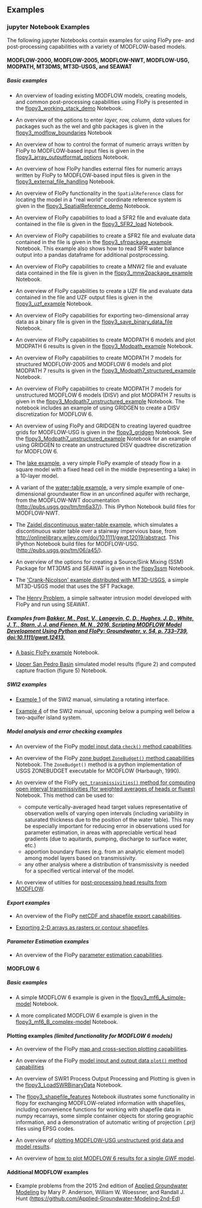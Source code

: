Examples
-----------------------------------------------

### jupyter Notebook Examples

The following jupyter Notebooks contain examples for using FloPy pre- and post-processing capabilities with a variety of MODFLOW-based models.

#### MODFLOW-2000, MODFLOW-2005, MODFLOW-NWT, MODFLOW-USG, MODPATH, MT3DMS, MT3D-USGS, and SEAWAT

##### ***Basic examples***

+ An overview of loading existing MODFLOW models, creating models, and common post-processing capabilities using FloPy is presented in the [flopy3_working_stack_demo](../examples/Notebooks/flopy3_working_stack_demo.ipynb) Notebook.

+ An overview of the options to enter *layer, row, column, data* values for packages such as the wel and ghb packages is given in the [flopy3_modflow_boundaries](../examples/Notebooks/flopy3_modflow_boundaries.ipynb) Notebook

+ An overview of how to control the format of numeric arrays written by FloPy to MODFLOW-based input files is given in the [flopy3_array_outputformat_options](../examples/Notebooks/flopy3_array_outputformat_options.ipynb) Notebook.

+ An overview of how FloPy handles external files for numeric arrays written by FloPy to MODFLOW-based input files is given in the [flopy3_external_file_handling](../examples/Notebooks/flopy3_external_file_handling.ipynb) Notebook.

+ An overview of FloPy functionality in the ```SpatialReference``` class for locating the model in a "real world" coordinate reference system is given in the [flopy3_SpatialReference_demo](../examples/Notebooks/flopy3_SpatialReference_demo.ipynb) Notebook.

+ An overview of FloPy capabilities to load a SFR2 file and evaluate data contained in the file is given in the [flopy3_SFR2_load](../examples/Notebooks/flopy3_SFR2_load.ipynb) Notebook.

+ An overview of FloPy capabilities to create a SFR2 file and evaluate data contained in the file is given in the [flopy3_sfrpackage_example](../examples/Notebooks/flopy3_sfrpackage_example.ipynb) Notebook. This example also shows how to read SFR water balance output into a pandas dataframe for additional postprocessing.

+ An overview of FloPy capabilities to create a MNW2 file and evaluate data contained in the file is given in the [flopy3_mnw2package_example](../examples/Notebooks/flopy3_mnw2package_example.ipynb) Notebook.

+ An overview of FloPy capabilities to create a UZF file and evaluate data contained in the file and UZF output files is given in the [flopy3_uzf_example](../examples/Notebooks/flopy3_uzf_example) Notebook.

+ An overview of FloPy capabilities for exporting two-dimensional array data as a binary file is given in the [flopy3_save_binary_data_file](../examples/Notebooks/flopy3_save_binary_data_file.ipynb) Notebook.

+ An overview of FloPy capabilities to create MODPATH 6 models and plot MODPATH 6 results is given in the [flopy3_Modpath_example](../examples/Notebooks/flopy3_Modpath_example.ipynb) Notebook.

+ An overview of FloPy capabilities to create MODPATH 7 models for structured MODFLOW-2005 and MODFLOW 6 models and plot MODPATH 7 results is given in the [flopy3_Modpath7_structured_example](../examples/Notebooks/flopy3_Modpath7_structured_example.ipynb) Notebook.

+ An overview of FloPy capabilities to create MODPATH 7 models for unstructured MODFLOW 6 models (DISV) and plot MODPATH 7 results is given in the [flopy3_Modpath7_unstructured_example](../examples/Notebooks/flopy3_Modpath7_unstructured_example.ipynb) Notebook. The notebook includes an example of using GRIDGEN to create a DISV discretization for MODFLOW 6.

+ An overview of using FloPy and GRIDGEN to creating layered quadtree grids for MODFLOW-USG is given in the [flopy3_gridgen](../examples/Notebooks/flopy3_gridgen.ipynb) Notebook. See the [flopy3_Modpath7_unstructured_example](../examples/Notebooks/flopy3_Modpath7_unstructured_example.ipynb) Notebook for an example of using GRIDGEN to create an unstructured DISV quadtree discretization for MODFLOW 6.

+ The [lake example](../examples/Notebooks/flopy3_lake_example.ipynb), a very simple FloPy example of steady flow in a square model with a fixed head cell in the middle (representing a lake) in a 10-layer model. 

+ A variant of the [water-table example](../examples/Notebooks/flopy3_WatertableRecharge_example.ipynb), a very simple example of one-dimensional groundwater flow in an unconfined aquifer with recharge, from the MODFLOW-NWT documentation (http://pubs.usgs.gov/tm/tm6a37/). This IPython Notebook build files for MODFLOW-NWT.

+ The [Zaidel discontinuous water-table example](../examples/Notebooks/flopy3_Zaidel_example.ipynb), which simulates a discontinuous water table over a stairway impervious base, from http://onlinelibrary.wiley.com/doi/10.1111/gwat.12019/abstract. This IPython Notebook build files for MODFLOW-USG. (http://pubs.usgs.gov/tm/06/a45/). 

+ An overview of the options for creating a Source/Sink Mixing (SSM) Package for MT3DMS and SEAWAT is given in the [flopy3ssm](../examples/Notebooks/flopy3_multi-component_SSM.ipynb) Notebook.

+ The ['Crank-Nicolson' example distributed with MT3D-USGS](../examples/Notebooks/flopy3_MT3D-USGS_example.ipynb), a simple MT3D-USGS model that uses the SFT Package.

+ The [Henry Problem](../examples/Notebooks/flopy3_SEAWAT_henry_problem.ipynb), a simple saltwater intrusion model developed with FloPy and run using SEAWAT.

##### ***Examples from [Bakker, M., Post, V., Langevin, C. D., Hughes, J. D., White, J. T., Starn, J. J. and Fienen, M. N., 2016, Scripting MODFLOW Model Development Using Python and FloPy: Groundwater, v. 54, p. 733–739, doi:10.1111/gwat.12413.](http://dx.doi.org/10.1111/gwat.12413)***

+ [A basic FloPy example](../examples/groundwater_paper/Notebooks/example_1.ipynb) Notebook.

+ [Upper San Pedro Basin](../examples/groundwater_paper/Notebooks/uspb.ipynb) simulated model results (figure 2) and computed capture fraction (figure 5) Notebook.

##### ***SWI2 examples***

+ [Example 1](../examples/Notebooks/flopy3_swi2package_ex1.ipynb) of the SWI2 manual, simulating a rotating interface.

+ [Example 4](../examples/Notebooks/flopy3_swi2package_ex4.ipynb) of the SWI2 manual, upconing below a pumping well below a two-aquifer island system.

##### ***Model analysis and error checking examples***

+ An overview of the FloPy [model input data `check()` method capabilities](../examples/Notebooks/flopy3_ModelCheckerExample.ipynb).

+ An overview of the FloPy [zone budget `ZoneBudget()` method capabilities](../examples/Notebooks/flopy3_ZoneBudget_example) Notebook. The `ZoneBudget()` method is a python implementation of USGS ZONEBUDGET executable for MODFLOW (Harbaugh, 1990).

+ An overview of the FloPy [`get_transmissivities()` method for computing open interval transmissivities (for weighted averages of heads or fluxes)](../examples/Notebooks/flopy3_get_transmissivities_example.ipynb) Notebook. This method can be used to:
	* compute vertically-averaged head target values representative of observation wells of varying open intervals (including variability in saturated thickness due to the position of the water table). This may be especially important for reducing error in observations used for parameter estimation, in areas with appreciable vertical head gradients (due to aquitards, pumping, discharge to surface water, etc.)
	* apportion boundary fluxes (e.g. from an analytic element model) among model layers based on transmissivity.
	* any other analysis where a distribution of transmissivity is needed for a specified vertical interval of the model.

+ An overview of utilties for [post-processing head results from MODFLOW](../examples/Notebooks/flopy3_Modflow_postprocessing_example.ipynb).

#### ***Export examples***

+ An overview of the FloPy [netCDF and shapefile export capabilities](../examples/Notebooks/flopy3_export.ipynb).

+ [Exporting 2-D arrays as rasters or contour shapefiles](../examples/Notebooks/flopy3_Modflow_postprocessing_example.ipynb).

#### ***Parameter Estimation examples***

+ An overview of the FloPy [parameter estimation capabilities](../examples/Notebooks/flopy3_PEST.ipynb).

#### MODFLOW 6

##### ***Basic examples***

+ A simple MODFLOW 6 example is given in the [flopy3_mf6_A_simple-model](../examples/Notebooks/flopy3_mf6_A_simple-model.ipynb) Notebook.

+ A more complicated MODFLOW 6 example is given in the [flopy3_mf6_B_complex-model](../examples/Notebooks/flopy3_mf6_B_complex-model.ipynb) Notebook.

#### Plotting examples ***(limited functionality for MODFLOW 6 models)***

+ An overview of the FloPy [map and cross-section plotting capabilities](../examples/Notebooks/flopy3_MapExample.ipynb).

+ An overview of the FloPy  [model input and output data `plot()` method capabilities](../examples/Notebooks/flopy3_PlotArrayExample.ipynb)

+ An overview of SWR1 Process Output Processing and Plotting is given in the [flopy3_LoadSWRBinaryData](../examples/Notebooks/flopy3_LoadSWRBinaryData.ipynb) Notebook.

+ The [flopy3_shapefile_features](../examples/Notebooks/flopy3_shapefile_features.ipynb) Notebook illustrates some functionality in flopy for exchanging MODFLOW-related information with shapefiles, including convenience functions for working with shapefile data in numpy recarrays, some simple container objects for storing geographic information, and a demonstration of automatic writing of projection (.prj) files using EPSG codes.

+ An overview of [plotting MODFLOW-USG unstructured grid data and model results](../examples/Notebooks/flopy3_UnstructuredGridPlotting.ipynb).

+ An overview of [how to plot MODFLOW 6 results for a single GWF model](../examples/Notebooks/flopy3_BasicMODFLOW6Plot.ipynb).

#### Additional MODFLOW examples

+ Example problems from the 2015 2nd edition of [Applied Groundwater Modeling](https://github.com/Applied-Groundwater-Modeling-2nd-Ed) by Mary P. Anderson, William W. Woessner, and Randall J. Hunt (https://github.com/Applied-Groundwater-Modeling-2nd-Ed)

